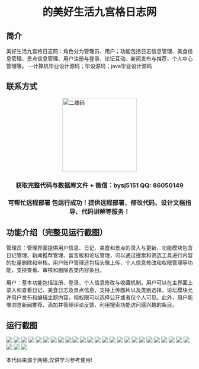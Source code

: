 <p><h1 align="center">的美好生活九宫格日志网</h1></p>

## 简介
美好生活九宫格日志网：角色分为管理员、用户；功能包括日志信息管理、美食信息管理、景点信息管理、用户注册与登录、论坛互动、新闻发布与推荐、个人中心管理等。    --计算机毕业设计源码；毕设源码；java毕业设计源码


## 联系方式
<img src="https://bs-1329754181.cos.ap-shanghai.myqcloud.com/wx.jpg" alt="二维码" style="display: block; margin: 0 auto;" width="200px">
<p><h3 align="center">获取完整代码与数据库文件 + 微信：bysj5151 QQ: 86050149</h3></p>
<p><h3 align="center">可帮忙远程部署 包运行成功！提供远程部署、修改代码、设计文档指导、代码讲解等服务！</h3></p>

## 功能介绍（完整见运行截图）
管理员：管理界面提供用户信息、日记、美食和景点的录入与更新，功能模块包含日记管理、新闻推荐管理、留言板和论坛管理，可以通过搜索和筛选工具进行内容的批量删除和审核。用户账户管理还包括头像上传、个人信息修改和权限管理等功能，支持查看、审核和删除各类内容条目。

用户：基本功能包括注册、登录、个人信息修改与收藏机制。用户可以在主界面上录入和查看日记、美食日志及景点信息，支持上传图片以及类别选择。论坛模块允许用户发布和编辑主题内容，视权限可以选择公开或者仅个人可见。此外，用户能够浏览新闻推荐、添加并管理评论反馈、利用搜索功能访问感兴趣的条目。


## 运行截图
![](https://bs-1329754181.cos.ap-shanghai.myqcloud.com/ssm/BeautifulLifeNineGridLog/img/001.jpg)
![](https://bs-1329754181.cos.ap-shanghai.myqcloud.com/ssm/BeautifulLifeNineGridLog/img/002.jpg)
![](https://bs-1329754181.cos.ap-shanghai.myqcloud.com/ssm/BeautifulLifeNineGridLog/img/003.jpg)
![](https://bs-1329754181.cos.ap-shanghai.myqcloud.com/ssm/BeautifulLifeNineGridLog/img/004.jpg)
![](https://bs-1329754181.cos.ap-shanghai.myqcloud.com/ssm/BeautifulLifeNineGridLog/img/005.jpg)
![](https://bs-1329754181.cos.ap-shanghai.myqcloud.com/ssm/BeautifulLifeNineGridLog/img/006.jpg)
![](https://bs-1329754181.cos.ap-shanghai.myqcloud.com/ssm/BeautifulLifeNineGridLog/img/007.jpg)
![](https://bs-1329754181.cos.ap-shanghai.myqcloud.com/ssm/BeautifulLifeNineGridLog/img/008.jpg)
![](https://bs-1329754181.cos.ap-shanghai.myqcloud.com/ssm/BeautifulLifeNineGridLog/img/009.jpg)
![](https://bs-1329754181.cos.ap-shanghai.myqcloud.com/ssm/BeautifulLifeNineGridLog/img/010.jpg)
![](https://bs-1329754181.cos.ap-shanghai.myqcloud.com/ssm/BeautifulLifeNineGridLog/img/011.jpg)
![](https://bs-1329754181.cos.ap-shanghai.myqcloud.com/ssm/BeautifulLifeNineGridLog/img/012.jpg)
![](https://bs-1329754181.cos.ap-shanghai.myqcloud.com/ssm/BeautifulLifeNineGridLog/img/013.jpg)
![](https://bs-1329754181.cos.ap-shanghai.myqcloud.com/ssm/BeautifulLifeNineGridLog/img/014.jpg)
![](https://bs-1329754181.cos.ap-shanghai.myqcloud.com/ssm/BeautifulLifeNineGridLog/img/015.jpg)
![](https://bs-1329754181.cos.ap-shanghai.myqcloud.com/ssm/BeautifulLifeNineGridLog/img/016.jpg)
![](https://bs-1329754181.cos.ap-shanghai.myqcloud.com/ssm/BeautifulLifeNineGridLog/img/017.jpg)
![](https://bs-1329754181.cos.ap-shanghai.myqcloud.com/ssm/BeautifulLifeNineGridLog/img/018.jpg)
![](https://bs-1329754181.cos.ap-shanghai.myqcloud.com/ssm/BeautifulLifeNineGridLog/img/019.jpg)
![](https://bs-1329754181.cos.ap-shanghai.myqcloud.com/ssm/BeautifulLifeNineGridLog/img/020.jpg)
![](https://bs-1329754181.cos.ap-shanghai.myqcloud.com/ssm/BeautifulLifeNineGridLog/img/021.jpg)
![](https://bs-1329754181.cos.ap-shanghai.myqcloud.com/ssm/BeautifulLifeNineGridLog/img/022.jpg)
![](https://bs-1329754181.cos.ap-shanghai.myqcloud.com/ssm/BeautifulLifeNineGridLog/img/023.jpg)
![](https://bs-1329754181.cos.ap-shanghai.myqcloud.com/ssm/BeautifulLifeNineGridLog/img/024.jpg)
![](https://bs-1329754181.cos.ap-shanghai.myqcloud.com/ssm/BeautifulLifeNineGridLog/img/025.jpg)
![](https://bs-1329754181.cos.ap-shanghai.myqcloud.com/ssm/BeautifulLifeNineGridLog/img/026.jpg)
![](https://bs-1329754181.cos.ap-shanghai.myqcloud.com/ssm/BeautifulLifeNineGridLog/img/027.jpg)
![](https://bs-1329754181.cos.ap-shanghai.myqcloud.com/ssm/BeautifulLifeNineGridLog/img/028.jpg)

<p>本代码来源于网络,仅供学习参考使用!</p>
